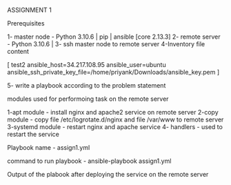 ASSIGNMENT 1

Prerequisites

1- master node - Python 3.10.6 | pip | ansible [core 2.13.3]
2- remote server - Python 3.10.6 | 
3- ssh master node to remote server 
4-Inventory file content 

[ test2 ansible_host=34.217.108.95 ansible_user=ubuntu ansible_ssh_private_key_file=/home/priyank/Downloads/ansible_key.pem ]

5- write a playbook according to the problem statement 

modules used for performoing task on the remote server 

1-apt module - install nginx and apache2 service on remote server
2-copy module - copy file /etc/logrotate.d/nginx and file /var/www to remote server 
3-systemd module - restart nginx and apache service 
4- handlers - used to restart the service 

Playbook name - assign1.yml

command to run playbook - ansible-playbook assign1.yml

Output of the plabook after deploying the service on the remote server 


